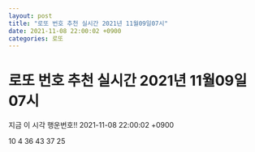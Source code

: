 ```yaml
---
layout: post
title: "로또 번호 추천 실시간 2021년 11월09일07시"
date: 2021-11-08 22:00:02 +0900
categories: 로또
---
```


# 로또 번호 추천 실시간 2021년 11월09일07시

지금 이 시각 행운번호!! 2021-11-08 22:00:02 +0900

 10  4  36  43  37  25 

